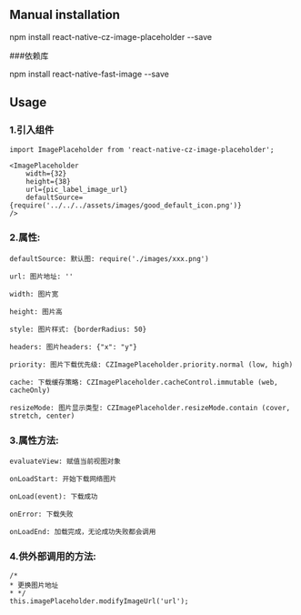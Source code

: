 ## Manual installation

npm install react-native-cz-image-placeholder --save

###依赖库

npm install react-native-fast-image --save


## Usage
###  1.引入组件
```
import ImagePlaceholder from 'react-native-cz-image-placeholder';

<ImagePlaceholder
    width={32}
    height={38}
    url={pic_label_image_url}
    defaultSource={require('../../../assets/images/good_default_icon.png')}
/>  
```

###  2.属性:
```
defaultSource: 默认图: require('./images/xxx.png')
```
```
url: 图片地址: ''
```
```
width: 图片宽
```
```
height: 图片高
```
```
style: 图片样式: {borderRadius: 50}
```
```
headers: 图片headers: {"x": "y"}
```
```
priority: 图片下载优先级: CZImagePlaceholder.priority.normal (low, high)
```
```
cache: 下载缓存策略: CZImagePlaceholder.cacheControl.immutable (web, cacheOnly)
```
```
resizeMode: 图片显示类型: CZImagePlaceholder.resizeMode.contain (cover, stretch, center)
```

###  3.属性方法:
```
evaluateView: 赋值当前视图对象
```
```
onLoadStart: 开始下载网络图片
```
```
onLoad(event): 下载成功
```
```
onError: 下载失败
```
```
onLoadEnd: 加载完成，无论成功失败都会调用
```

###  4.供外部调用的方法:
```
/*
* 更换图片地址
* */
this.imagePlaceholder.modifyImageUrl('url');
```
